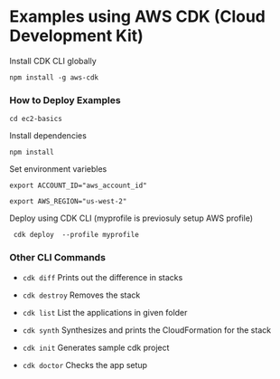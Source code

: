# Examples using AWS CDK (Cloud Development Kit)
Install CDK CLI globally

```npm install -g aws-cdk```

### How to Deploy Examples

``` cd ec2-basics ```

Install dependencies

``` npm install ```

Set environment variebles

```export ACCOUNT_ID="aws_account_id"```

```export AWS_REGION="us-west-2"```

Deploy using CDK CLI (myprofile is previosuly setup AWS profile)

``` cdk deploy  --profile myprofile```

### Other CLI Commands

- ```cdk diff``` Prints out the difference in stacks

- ```cdk destroy``` Removes the stack

- ```cdk list``` List the applications in given folder

- ```cdk synth```  Synthesizes and prints the CloudFormation for the stack

- ```cdk init``` Generates sample cdk project

- ```cdk doctor``` Checks the app setup
